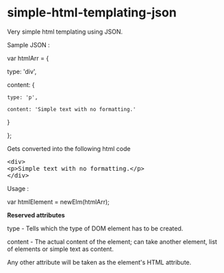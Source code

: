 # simple-html-templating-json
Very simple html templating using JSON.

Sample JSON :

var htmlArr = {

  type: 'div',
  
  content: {
  
    type: 'p',
    
    content: 'Simple text with no formatting.'
    
  }

};


Gets converted into the following html code
<pre>
&lt;div&gt;
&lt;p&gt;Simple text with no formatting.&lt;/p&gt;
&lt;/div&gt;
</pre>

Usage :

var htmlElement = newElm(htmlArr);

**Reserved attributes**

type - Tells which the type of DOM element has to be created.

content - The actual content of the element; can take another element, list of elements or simple text as content.

Any other attribute will be taken as the element's HTML attribute.

